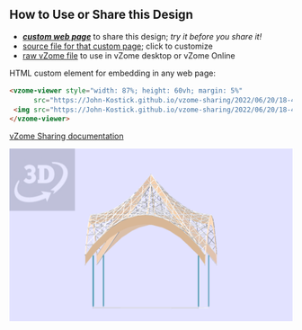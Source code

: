 
## How to Use or Share this Design

 - [***custom web page***][post] to share this design; *try it before you share it!*
 - [source file for that custom page][source]; click to customize
 - [raw vZome file][raw] to use in vZome desktop or vZome Online
 
 HTML custom element for embedding in any web page:
 ```html
<vzome-viewer style="width: 87%; height: 60vh; margin: 5%"
       src="https://John-Kostick.github.io/vzome-sharing/2022/06/20/18-45-11-Hypar-cupola-2/Hypar-cupola-2.vZome" >
  <img src="https://John-Kostick.github.io/vzome-sharing/2022/06/20/18-45-11-Hypar-cupola-2/Hypar-cupola-2.png" />
</vzome-viewer>
 ```

[vZome Sharing documentation](https://vzome.github.io/vzome/sharing.html#how-it-works)

![Image](<Hypar-cupola-2.png>)


[post]: <https://John-Kostick.github.io/vzome-sharing/2022/06/20/Hypar-cupola-2-18-45-11.html>
[source]: <https://github.com/John-Kostick/vzome-sharing/edit/main/_posts/2022-06-20-Hypar-cupola-2-18-45-11.md>
[raw]: <https://raw.githubusercontent.com/John-Kostick/vzome-sharing/main/2022/06/20/18-45-11-Hypar-cupola-2/Hypar-cupola-2.vZome>